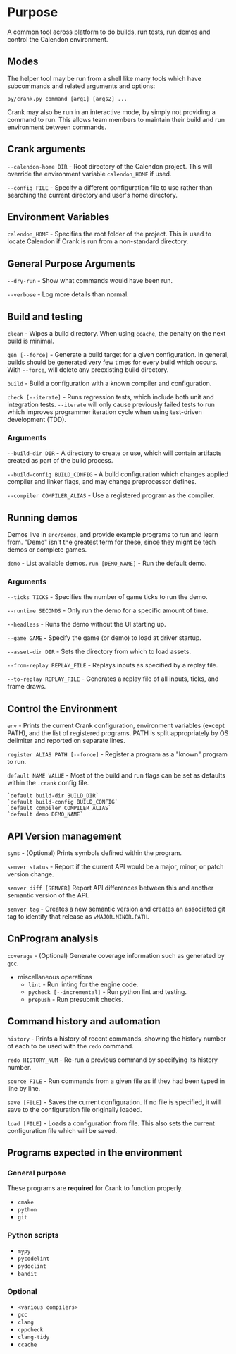 # Purpose

A common tool across platform to do builds, run tests, run demos and control
the Calendon environment.

## Modes

The helper tool may be run from a shell like many tools which have subcommands
and related arguments and options:

`py/crank.py command [arg1] [args2] ...`

Crank may also be run in an interactive mode, by simply not providing a
command to run.  This allows team members to maintain their build and run
environment between commands.

## Crank arguments

`--calendon-home DIR` - Root directory of the Calendon project.  This will override
the environment variable `calendon_HOME` if used.

`--config FILE` - Specify a different configuration file to use rather than
searching the current directory and user's home directory.

## Environment Variables

`calendon_HOME` - Specifies the root folder of the project.  This is used to
locate Calendon if Crank is run from a non-standard directory.

## General Purpose Arguments

`--dry-run` - Show what commands would have been run.

`--verbose` - Log more details than normal.

## Build and testing

`clean` - Wipes a build directory.  When using `ccache`, the penalty on the
next build is minimal.

`gen [--force]` - Generate a build target for a given configuration.  In
general, builds should be generated very few times for every build which
occurs. With `--force`, will delete any preexisting build directory.

`build` - Build a configuration with a known compiler and configuration.

`check [--iterate]` - Runs regression tests, which include both unit and
integration tests.  `--iterate` will only cause previously failed tests to run
which improves programmer iteration cycle when using test-driven development
(TDD).

### Arguments

`--build-dir DIR` - A directory to create or use, which will contain artifacts
created as part of the build process.

`--build-config BUILD_CONFIG` - A build configuration which changes applied
compiler and linker flags, and may change preprocessor defines.

`--compiler COMPILER_ALIAS` - Use a registered program as the compiler.

## Running demos

Demos live in `src/demos`, and provide example programs to run and learn from.
"Demo" isn't the greatest term for these, since they might be tech demos or 
complete games. 

`demo` - List available demos.
`run [DEMO_NAME]` - Run the default demo.

### Arguments

`--ticks TICKS` - Specifies the number of game ticks to run the demo.

`--runtime SECONDS` - Only run the demo for a specific amount of time.

`--headless` - Runs the demo without the UI starting up.

`--game GAME` - Specify the game (or demo) to load at driver startup.

`--asset-dir DIR` - Sets the directory from which to load assets.

`--from-replay REPLAY_FILE` - Replays inputs as specified by a replay file.

`--to-replay REPLAY_FILE` - Generates a replay file of all inputs, ticks,
and frame draws.
 
## Control the Environment

`env` - Prints the current Crank configuration, environment variables (except
PATH), and the list of registered programs.  PATH is split appropriately by OS
delimiter and reported on separate lines.

`register ALIAS PATH [--force]` - Register a program as a "known" program to
run.

`default NAME VALUE` - Most of the build and run flags can be set as defaults
within the `.crank` config file.

    `default build-dir BUILD_DIR`
    `default build-config BUILD_CONFIG`
    `default compiler COMPILER_ALIAS`
    `default demo DEMO_NAME`

## API Version management

`syms` - (Optional) Prints symbols defined within the program.

`semver status` - Report if the current API would be a major, minor, or patch
version change.

`semver diff [SEMVER]` Report API differences between this and another
semantic version of the API.

`semver tag` - Creates a new semantic version and creates an associated git tag
to identify that release as `vMAJOR.MINOR.PATH`.

## CnProgram analysis

`coverage` - (Optional) Generate coverage information such as generated by `gcc`.

- miscellaneous operations
    - `lint` - Run linting for the engine code.
    - `pycheck [--incremental]` - Run python lint and testing.
    - `prepush` - Run presubmit checks.    

## Command history and automation

`history` - Prints a history of recent commands, showing the history number of
each to be used with the `redo` command.

`redo HISTORY_NUM` - Re-run a previous command by specifying its history number.

`source FILE` - Run commands from a given file as if they had been typed in
line by line.

`save [FILE]` - Saves the current configuration.  If no file is specified, it
will save to the configuration file originally loaded.

`load [FILE]` - Loads a configuration from file.  This also sets the current
configuration file which will be saved.

## Programs expected in the environment

### General purpose

These programs are **required** for Crank to function properly.

- `cmake`
- `python`
- `git`

### Python scripts

- `mypy`
- `pycodelint`
- `pydoclint`
- `bandit`

### Optional

- `<various compilers>`
- `gcc`
- `clang`
- `cppcheck`
- `clang-tidy`
- `ccache`
